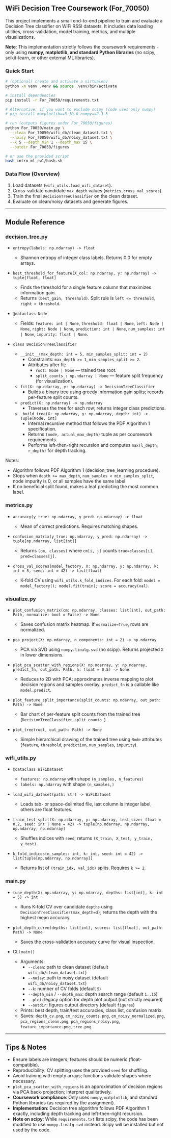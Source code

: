 ## WiFi Decision Tree Coursework (For_70050)

This project implements a small end-to-end pipeline to train and evaluate a Decision Tree classifier on WiFi RSSI datasets. It includes data loading utilities, cross-validation, model training, metrics, and multiple visualizations.

**Note**: This implementation strictly follows the coursework requirements - only using **numpy, matplotlib, and standard Python libraries** (no scipy, scikit-learn, or other external ML libraries).

### Quick Start

```bash
# (optional) create and activate a virtualenv
python -m venv .venv && source .venv/bin/activate

# install dependencies
pip install -r For_70050/requirements.txt

# Alternative: if you want to exclude scipy (code uses only numpy)
# pip install matplotlib==3.10.6 numpy==2.3.3

# run (outputs figures under For_70050/figures)
python For_70050/main.py \
  --clean For_70050/wifi_db/clean_dataset.txt \
  --noisy For_70050/wifi_db/noisy_dataset.txt \
  --k 5 --depth_min 1 --depth_max 15 \
  --outdir For_70050/figures

# or use the provided script
bash intro_ml_cw1/bash.sh
```

### Data Flow (Overview)
1. Load datasets (`wifi_utils.load_wifi_dataset`).
2. Cross-validate candidate `max_depth` values (`metrics.cross_val_scores`).
3. Train the final `DecisionTreeClassifier` on the clean dataset.
4. Evaluate on clean/noisy datasets and generate figures.

---

## Module Reference

### decision_tree.py

- `entropy(labels: np.ndarray) -> float`
  - Shannon entropy of integer class labels. Returns 0.0 for empty arrays.

- `best_threshold_for_feature(X_col: np.ndarray, y: np.ndarray) -> tuple[float, float]`
  - Finds the threshold for a single feature column that maximizes information gain.
  - Returns `(best_gain, threshold)`. Split rule is `left <= threshold`, `right > threshold`.

- `@dataclass Node`
  - Fields: `feature: int | None`, `threshold: float | None`, `left: Node | None`, `right: Node | None`, `prediction: int | None`, `num_samples: int | None`, `impurity: float | None`.

- `class DecisionTreeClassifier`
  - `__init__(max_depth: int = 5, min_samples_split: int = 2)`
    - Constraints: `max_depth >= 1`, `min_samples_split >= 2`.
    - Attributes after fit:
      - `root: Node | None` — trained tree root.
      - `split_counts_: np.ndarray | None` — feature split frequency (for visualization).
  - `fit(X: np.ndarray, y: np.ndarray) -> DecisionTreeClassifier`
    - Builds a binary tree using greedy information gain splits; records per-feature split counts.
  - `predict(X: np.ndarray) -> np.ndarray`
    - Traverses the tree for each row; returns integer class predictions.
  - `_build_tree(X: np.ndarray, y: np.ndarray, depth: int) -> Tuple[Node, int]`
    - Internal recursive method that follows the PDF Algorithm 1 specification.
    - Returns `(node, actual_max_depth)` tuple as per coursework requirements.
    - Performs left-then-right recursion and computes `max(l_depth, r_depth)` for depth tracking.

Notes:
- Algorithm follows PDF Algorithm 1 (decision_tree_learning procedure).
- Stops when `depth >= max_depth`, `num_samples < min_samples_split`, node impurity is 0, or all samples have the same label.
- If no beneficial split found, makes a leaf predicting the most common label.

### metrics.py

- `accuracy(y_true: np.ndarray, y_pred: np.ndarray) -> float`
  - Mean of correct predictions. Requires matching shapes.

- `confusion_matrix(y_true: np.ndarray, y_pred: np.ndarray) -> tuple[np.ndarray, list[int]]`
  - Returns `(cm, classes)` where `cm[i, j]` counts `true=classes[i]`, `pred=classes[j]`.

- `cross_val_scores(model_factory, X: np.ndarray, y: np.ndarray, k: int = 5, seed: int = 42) -> list[float]`
  - K-fold CV using `wifi_utils.k_fold_indices`. For each fold: `model = model_factory(); model.fit(train); score = accuracy(val)`.

### visualize.py

- `plot_confusion_matrix(cm: np.ndarray, classes: list[int], out_path: Path, normalize: bool = False) -> None`
  - Saves confusion matrix heatmap. If `normalize=True`, rows are normalized.

- `pca_project(X: np.ndarray, n_components: int = 2) -> np.ndarray`
  - PCA via SVD using `numpy.linalg.svd` (no scipy). Returns projected `X` in lower dimensions.

- `plot_pca_scatter_with_regions(X: np.ndarray, y: np.ndarray, predict_fn, out_path: Path, h: float = 0.5) -> None`
  - Reduces to 2D with PCA; approximates inverse mapping to plot decision regions and samples overlay. `predict_fn` is a callable like `model.predict`.

- `plot_feature_split_importance(split_counts: np.ndarray, out_path: Path) -> None`
  - Bar chart of per-feature split counts from the trained tree (`DecisionTreeClassifier.split_counts_`).

- `plot_tree(root, out_path: Path) -> None`
  - Simple hierarchical drawing of the trained tree using `Node` attributes (`feature`, `threshold`, `prediction`, `num_samples`, `impurity`).

### wifi_utils.py

- `@dataclass WiFiDataset`
  - `features: np.ndarray` with shape `(n_samples, n_features)`
  - `labels: np.ndarray` with shape `(n_samples,)`

- `load_wifi_dataset(path: str) -> WiFiDataset`
  - Loads tab- or space-delimited file, last column is integer label, others are float features.

- `train_test_split(X: np.ndarray, y: np.ndarray, test_size: float = 0.2, seed: int | None = 42) -> tuple[np.ndarray, np.ndarray, np.ndarray, np.ndarray]`
  - Shuffles indices with `seed`; returns `(X_train, X_test, y_train, y_test)`.

- `k_fold_indices(n_samples: int, k: int, seed: int = 42) -> list[tuple[np.ndarray, np.ndarray]]`
  - Returns list of `(train_idx, val_idx)` splits. Requires `k >= 2`.

### main.py

- `tune_depth(X: np.ndarray, y: np.ndarray, depths: list[int], k: int = 5) -> int`
  - Runs K-fold CV over candidate `depths` using `DecisionTreeClassifier(max_depth=d)`; returns the depth with the highest mean accuracy.

- `plot_depth_curve(depths: list[int], scores: list[float], out_path: Path) -> None`
  - Saves the cross-validation accuracy curve for visual inspection.

- CLI `main()`
  - Arguments:
    - `--clean`: path to clean dataset (default `wifi_db/clean_dataset.txt`)
    - `--noisy`: path to noisy dataset (default `wifi_db/noisy_dataset.txt`)
    - `--k`: number of CV folds (default `5`)
    - `--depth_min` / `--depth_max`: depth search range (default `1..15`)
    - `--plot`: legacy option for depth plot output (not strictly required)
    - `--outdir`: figures output directory (default `figures`)
  - Prints: best depth, train/test accuracies, class list, confusion matrix.
  - Saves: `depth_cv.png`, `cm_noisy_counts.png`, `cm_noisy_normalized.png`, `pca_regions_clean.png`, `pca_regions_noisy.png`, `feature_importance.png`, `tree.png`.

---

## Tips & Notes
- Ensure labels are integers; features should be numeric (float-compatible).
- Reproducibility: CV splitting uses the provided `seed` for shuffling.
- Avoid training with empty arrays; functions validate shapes where necessary.
- `plot_pca_scatter_with_regions` is an approximation of decision regions via PCA back-projection; interpret qualitatively.
- **Coursework compliance**: Only uses `numpy`, `matplotlib`, and standard Python libraries (as required by the assignment).
- **Implementation**: Decision tree algorithm follows PDF Algorithm 1 exactly, including depth tracking and left-then-right recursion.
- **Note on scipy**: While `requirements.txt` lists scipy, the code has been modified to use `numpy.linalg.svd` instead. Scipy will be installed but not used by the code.

